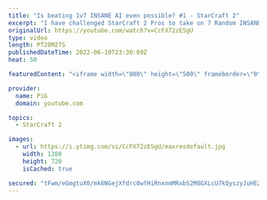 ```yaml
---
title: "Is beating 1v7 INSANE AI even possible? #1 - StarCraft 2"
excerpt: "I have challenged StarCraft 2 Pros to take on 7 Random INSANE Cheater AIs at once! Serral has said it is impossible unless maybe they're all Zergs. The first person brave enough to try it is Spirit (Soul), a Terran player. He takes on 7 Random insane AIs all on Any Build. Then he tried 7 Zergs. Then"
originalUrl: https://youtube.com/watch?v=CcFX72zESgU
type: video
length: PT20M27S
publishedDateTime: 2022-06-10T23:30:09Z
heat: 50

featuredContent: "<iframe width=\"800\" height=\"500\" frameborder=\"0\" src=\"https://www.youtube.com/embed/CcFX72zESgU\" allow=\"accelerometer; autoplay; encrypted-media; gyroscope; picture-in-picture\" allowfullscreen></iframe>"

provider:
  name: PiG
  domain: youtube.com

topics:
  - StarCraft 2

images:
  - url: https://i.ytimg.com/vi/CcFX72zESgU/maxresdefault.jpg
    width: 1280
    height: 720
    isCached: true

secured: "tFwm/eGmgtuX0/mk6NGejXfdrc0wfHiRnxnmMRxbS2M8GXLcU7kQyszyJuHEZDXqS2fzMD0Qnxm+TeVPsZ2DNEcX3CkoNtQ2UnJWCMjOOUHYe98VUO3m1EFlU1xBef9VmKmFnhte19WbSo9PBt96c74Xyb5hFTVtFnXatxtuIF185hU9ZVmLAsdM6VYDvXbUNVJAKCl1BFma1XnYt7S4mHVMfpQoMImq4R0cXRhSQ2dVASOdvvGXthBn+TC7WwZmzBW515b8UTFGRreEZUxBRuwNP8/7Ix60sCgCBiT0dIoUibQg1I+d1ZgUYZNDYm6jBstDr2/2FP8EuuBx2gotNKfmYh/snfTtAzIsxK4UaYxD6IkQKiueg/2aFfOJxA6t1+5vxCmez9/N9/gXFB4laCa2yCUtxodAJkBTreiRihg=;Ob9aEa7wJikr0XTMrkWP3g=="
---
```


